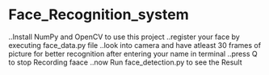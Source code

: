 # Face_Recognition_system
..Install NumPy and OpenCV to use this project
..register your face by executing face_data.py file
..look into camera and have atleast 30 frames of picture for better recognition after entering your name in terminal
..press Q to stop Recording faace
..now Run face_detection.py to see the Result

